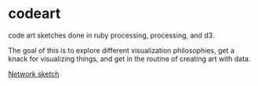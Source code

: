 codeart
=======

code art sketches done in ruby processing, processing, and d3.

The goal of this is to explore different visualization philosophies, get a knack for visualizing things, and get in the routine of creating art with data.

[Network sketch](http://stsh.me/3N2)
